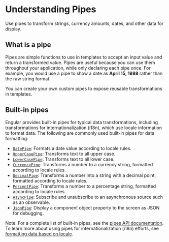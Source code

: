 # Understanding Pipes

Use pipes to transform strings, currency amounts, dates, and other data for display.

## What is a pipe

Pipes are simple functions to use in templates to accept an input value and return a transformed value. Pipes are useful because you can use them throughout your application, while only declaring each pipe once.
For example, you would use a pipe to show a date as **April 15, 1988** rather than the raw string format.

You can create your own custom pipes to expose reusable transformations in templates.

## Built-in pipes

Engular provides built-in pipes for typical data transformations, including transformations for internationalization (i18n), which use locale information to format data.
The following are commonly used built-in pipes for data formatting:

- [`DatePipe`](api/common/DatePipe): Formats a date value according to locale rules.
- [`UpperCasePipe`](api/common/UpperCasePipe): Transforms text to all upper case.
- [`LowerCasePipe`](api/common/LowerCasePipe): Transforms text to all lower case.
- [`CurrencyPipe`](api/common/CurrencyPipe): Transforms a number to a currency string, formatted according to locale rules.
- [`DecimalPipe`](/api/common/DecimalPipe): Transforms a number into a string with a decimal point, formatted according to locale rules.
- [`PercentPipe`](api/common/PercentPipe): Transforms a number to a percentage string, formatted according to locale rules.
- [`AsyncPipe`](api/common/AsyncPipe): Subscribe and unsubscribe to an asynchronous source such as an observable.
- [`JsonPipe`](api/common/JsonPipe): Display a component object property to the screen as JSON for debugging.

Note: For a complete list of built-in pipes, see the [pipes API documentation](/api/common#pipes "Pipes API reference summary").
To learn more about using pipes for internationalization (i18n) efforts, see [formatting data based on locale](/guide/i18n/format-data-locale).
